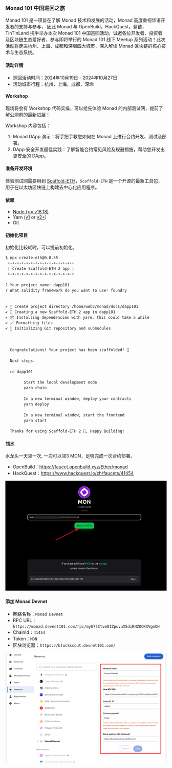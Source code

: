 
### Monad 101 中国巡回之旅

Monad 101 是一项旨在了解 Monad 技术和发展的活动，Monad 高度重视华语开发者的支持与参与， 因此 Monad 与 OpenBuild，HackQuest，登链，TinTinLand 携手举办本次 Monad 101 中国巡回活动，诚邀各位开发者、投资者及区块链生态爱好者，参与即将举行的 Monad 101 线下 Meetup 系列活动！此次活动将走进杭州、上海、成都和深圳四大城市，深入解读 Monad 区块链的核心技术与生态系统。

#### 活动详情

- 巡回活动时间：2024年10月19日 - 2024年10月27日
- 活动城市行程：杭州，上海，成都，深圳


#### Workshop

现场将会有 Workshop 代码实操，可以抢先体验 Monad 的内部测试网，提前了解公测前的最新进展！

Workshop 内容包括：
1. Monad DApp 演示：将手把手教您如何在 Monad 上进行合约开发、测试及部署。
2. DApp 安全开发最佳实践：了解智能合约常见风险及规避措施，帮助您开发出更安全的 DApp。


#### 准备开发环境

体验测试网需要用到 [Scaffold-ETH](https://scaffoldeth.io/)，`Scaffold-ETH` 是一个开源的最新工具包，用于在以太坊区块链上构建去中心化应用程序。


#### 依赖

- [Node (>= v18.18)](https://nodejs.org/en/download/)
- Yarn ([v1](https://classic.yarnpkg.com/en/docs/install/) or [v2+](https://yarnpkg.com/getting-started/install))
- Git

#### 初始化项目

初始化比较耗时，可以提前初始化。

```bash
$ npx create-eth@0.0.55
 +-+-+-+-+-+-+-+-+-+-+-+-+-+-+
 | Create Scaffold-ETH 2 app |
 +-+-+-+-+-+-+-+-+-+-+-+-+-+-+

? Your project name: dapp101
? What solidity framework do you want to use? foundry


✔ 📁 Create project directory /home/web3/monad/docs/dapp101
✔ 🚀 Creating a new Scaffold-ETH 2 app in dapp101
✔ 📦 Installing dependencies with yarn, this could take a while
✔ 🪄 Formatting files
✔ 📡 Initializing Git repository and submodules



  Congratulations! Your project has been scaffolded! 🎉

  Next steps:

  cd dapp101

        Start the local development node
        yarn chain

        In a new terminal window, deploy your contracts
        yarn deploy

        In a new terminal window, start the frontend
        yarn start

  Thanks for using Scaffold-ETH 2 🙏, Happy Building!
```


#### 领水

水龙头一天领一次, 一次可以领3 MON，足够完成一次合约部署。
- OpenBuild：https://faucet.openbuild.xyz/Ether/monad
- HackQuest：https://www.hackquest.io/zh/faucets/41454


![faucet](./public/faucet.png)

#### 添加 Monad Devnet

- 网络名称：`Monad Devnet`
- RPC URL：`https://monad.devnet101.com/rpc/myU75Ctvm8IZpuvuX5diRNZOOKXVgmQH`
- ChainId：`41454`
- Token：`MON`
- 区块浏览器：`https://blockscout.devnet101.com/`

![network](./public/network.png)

